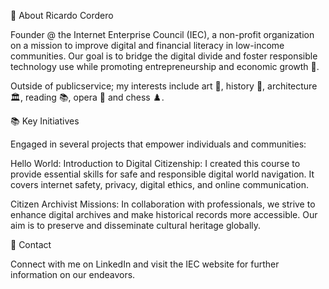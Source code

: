 🌟 About Ricardo Cordero

Founder @ the Internet Enterprise Council (IEC), a non-profit organization on a mission to improve digital and financial literacy in low-income communities. Our goal is to bridge the digital divide and foster responsible technology use while promoting entrepreneurship and economic growth 🚀.

Outside of publicservice; my interests include art 🎨, history 📜, architecture 🏛️, reading 📚, opera 🎻 and chess ♟️.

📚 Key Initiatives

Engaged in several projects that empower individuals and communities:

Hello World: Introduction to Digital Citizenship:
I created this course to provide essential skills for safe and responsible digital world navigation. It covers internet safety, privacy, digital ethics, and online communication.

Citizen Archivist Missions:
In collaboration with professionals, we strive to enhance digital archives and make historical records more accessible. Our aim is to preserve and disseminate cultural heritage globally.

🔗 Contact

Connect with me on LinkedIn and visit the IEC website for further information on our endeavors.
